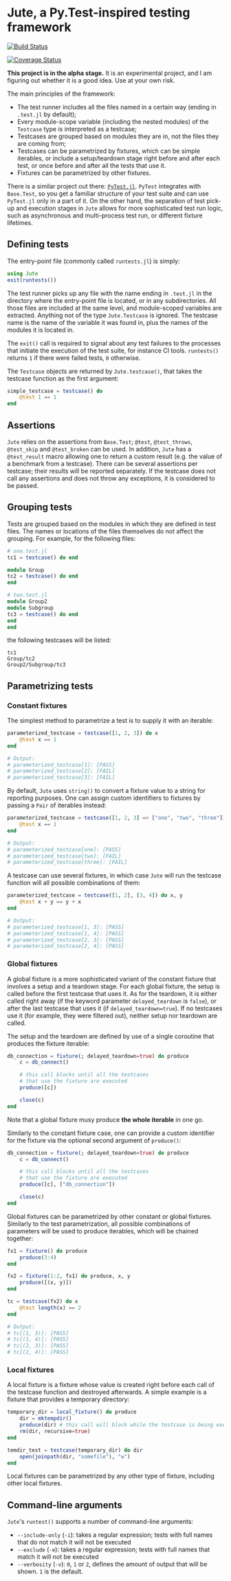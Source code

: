 # Jute, a Py.Test-inspired testing framework

[![Build Status](https://travis-ci.org/fjarri/Jute.jl.svg?branch=master)](https://travis-ci.org/fjarri/Jute.jl)

[![Coverage Status](https://coveralls.io/repos/github/fjarri/Jute.jl/badge.svg?branch=master)](https://coveralls.io/github/fjarri/Jute.jl?branch=master)

**This project is in the alpha stage.**
It is an experimental project, and I am figuring out whether it is a good idea.
Use at your own risk.

The main principles of the framework:

* The test runner includes all the files named in a certain way (ending in `.test.jl` by default);
* Every module-scope variable (including the nested modules) of the `Testcase` type is interpreted as a testcase;
* Testcases are grouped based on modules they are in, not the files they are coming from;
* Testcases can be parametrized by fixtures, which can be simple iterables, or include a setup/teardown stage right before and after each test, or once before and after all the tests that use it.
* Fixtures can be parametrized by other fixtures.

There is a similar project out there: [`PyTest.jl`](https://github.com/pdobacz/PyTest.jl). `PyTest` integrates with `Base.Test`, so you get a familiar structure of your test suite and can use `PyTest.jl` only in a part of it. On the other hand, the separation of test pick-up and execution stages in `Jute` allows for more sophisticated test run logic, such as asynchronous and multi-process test run, or different fixture lifetimes.


## Defining tests

The entry-point file (commonly called `runtests.jl`) is simply:

```julia
using Jute
exit(runtests())
```

The test runner picks up any file with the name ending in `.test.jl` in the directory where the entry-point file is located, or in any subdirectories.
All those files are included at the same level, and module-scoped variables are extracted.
Anything not of the type `Jute.Testcase` is ignored.
The testcase name is the name of the variable it was found in, plus the names of the modules it is located in.

The `exit()` call is required to signal about any test failures to the processes that initiate the execution of the test suite, for instance CI tools.
`runtests()` returns `1` if there were failed tests, `0` otherwise.

The `Testcase` objects are returned by `Jute.testcase()`, that takes the testcase function as the first argument:

```julia
simple_testcase = testcase() do
    @test 1 == 1
end
```


## Assertions

`Jute` relies on the assertions from `Base.Test`; `@test`, `@test_throws`, `@test_skip` and `@test_broken` can be used.
In addition, `Jute` has a `@test_result` macro allowing one to return a custom result (e.g. the value of a benchmark from a testcase).
There can be several assertions per testcase; their results will be reported separately.
If the testcase does not call any assertions and does not throw any exceptions, it is considered to be passed.


## Grouping tests

Tests are grouped based on the modules in which they are defined in test files.
The names or locations of the files themselves do not affect the grouping.
For example, for the following files:

```julia
# one.test.jl
tc1 = testcase() do end

module Group
tc2 = testcase() do end
end

# two.test.jl
module Group2
module Subgroup
tc3 = testcase() do end
end
end
```

the following testcases will be listed:

```
tc1
Group/tc2
Group2/Subgroup/tc3
```


## Parametrizing tests

### Constant fixtures

The simplest method to parametrize a test is to supply it with an iterable:

```julia
parameterized_testcase = testcase([1, 2, 3]) do x
    @test x == 1
end

# Output:
# parameterized_testcase[1]: [PASS]
# parameterized_testcase[2]: [FAIL]
# parameterized_testcase[3]: [FAIL]
```

By default, `Jute` uses `string()` to convert a fixture value to a string for reporting purposes.
One can assign custom identifiers to fixtures by passing a `Pair` of iterables instead:

```julia
parameterized_testcase = testcase([1, 2, 3] => ["one", "two", "three"]) do x
    @test x == 1
end

# Output:
# parameterized_testcase[one]: [PASS]
# parameterized_testcase[two]: [FAIL]
# parameterized_testcase[three]: [FAIL]
```

A testcase can use several fixtures, in which case `Jute` will run the testcase function will all possible combinations of them:

```julia
parameterized_testcase = testcase([1, 2], [3, 4]) do x, y
    @test x + y == y + x
end

# Output:
# parameterized_testcase[1, 3]: [PASS]
# parameterized_testcase[1, 4]: [PASS]
# parameterized_testcase[2, 3]: [PASS]
# parameterized_testcase[2, 4]: [PASS]
```

### Global fixtures

A global fixture is a more sophisticated variant of the constant fixture that involves a setup and a teardown stage.
For each global fixture, the setup is called before the first testcase that uses it.
As for the teardown, it is either called right away (if the keyword parameter `delayed_teardown` is `false`), or after the last testcase that uses it (if `delayed_teardown=true`).
If no testcases use it (for example, they were filtered out), neither setup nor teardown are called.

The setup and the teardown are defined by use of a single coroutine that produces the fixture iterable:

```julia
db_connection = fixture(; delayed_teardown=true) do produce
    c = db_connect()

    # this call blocks until all the testcases
    # that use the fixture are executed
    produce([c])

    close(c)
end
```

Note that a global fixture musy produce **the whole iterable** in one go.

Similarly to the constant fixture case, one can provide a custom identifier for the fixture via the optional second argument of `produce()`:

```julia
db_connection = fixture(; delayed_teardown=true) do produce
    c = db_connect()

    # this call blocks until all the testcases
    # that use the fixture are executed
    produce([c], ["db_connection"])

    close(c)
end
```

Global fixtures can be parametrized by other constant or global fixtures.
Similarly to the test parametrization, all possible combinations of parameters will be used to produce iterables, which will be chained together:

```julia
fx1 = fixture() do produce
    produce(3:4)
end

fx2 = fixture(1:2, fx1) do produce, x, y
    produce([(x, y)])
end

tc = testcase(fx2) do x
    @test length(x) == 2
end

# Output:
# tc[(1, 3)]: [PASS]
# tc[(1, 4)]: [PASS]
# tc[(2, 3)]: [PASS]
# tc[(2, 4)]: [PASS]
```


### Local fixtures

A local fixture is a fixture whose value is created right before each call of the testcase function and destroyed afterwards.
A simple example is a fixture that provides a temporary directory:

```julia
temporary_dir = local_fixture() do produce
    dir = mktempdir()
    produce(dir) # this call will block while the testcase is being executed
    rm(dir, recursive=true)
end

temdir_test = testcase(temporary_dir) do dir
    open(joinpath(dir, "somefile"), "w")
end
```

Local fixtures can be parametrized by any other type of fixture, including other local fixtures.


## Command-line arguments

`Jute`'s `runtest()` supports a number of command-line arguments:

* `--include-only` (`-i`): takes a regular expression; tests with full names that do not match it will not be executed
* `--exclude` (`-e`): takes a regular expression; tests with full names that match it will not be executed
* `--verbosity` (`-v`): `0`, `1` or `2`, defines the amount of output that will be shown. `1` is the default.
